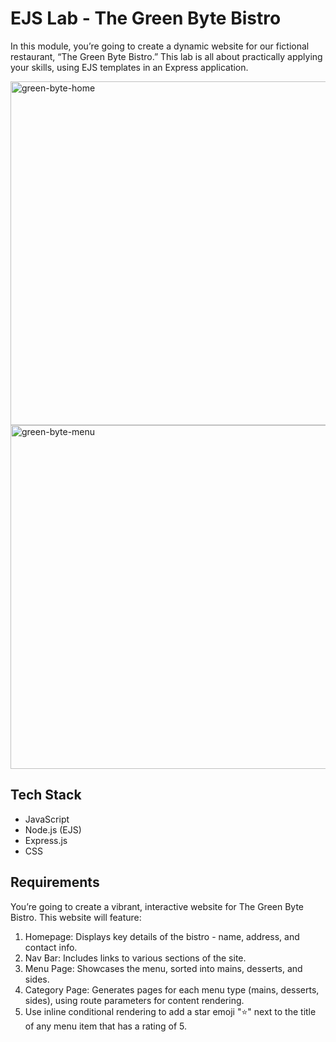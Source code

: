 # EJS Lab - The Green Byte Bistro
In this module, you’re going to create a dynamic website for our fictional restaurant, “The Green Byte Bistro.” This lab is all about practically applying your skills, using EJS templates in an Express application.

<img width="550" alt="green-byte-home" src="https://github.com/user-attachments/assets/0add9eed-26ad-4827-876f-51d067e2438e" />
<img width="550" alt="green-byte-menu" src="https://github.com/user-attachments/assets/aa0ef021-e72d-4216-891d-3486e3f52783" />

## Tech Stack
- JavaScript
- Node.js (EJS)
- Express.js
- CSS

## Requirements
You’re going to create a vibrant, interactive website for The Green Byte Bistro. This website will feature:

1. Homepage: Displays key details of the bistro - name, address, and contact info.
2. Nav Bar: Includes links to various sections of the site.
3. Menu Page: Showcases the menu, sorted into mains, desserts, and sides.
4. Category Page: Generates pages for each menu type (mains, desserts, sides), using route parameters for content rendering.
5. Use inline conditional rendering to add a star emoji "⭐" next to the title of any menu item that has a rating of 5.
